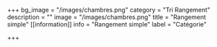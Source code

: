 +++
bg_image = "/images/chambres.png"
category = "Tri Rangement"
description = ""
image = "/images/chambres.png"
title = "Rangement simple"
[[information]]
info = "Rangement simple"
label = "Catégorie"

+++
